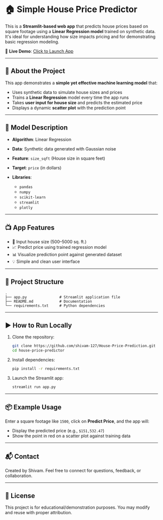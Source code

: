 # 🏠 Simple House Price Predictor

This is a **Streamlit-based web app** that predicts house prices based on square footage using a **Linear Regression model** trained on synthetic data. It's ideal for understanding how size impacts pricing and for demonstrating basic regression modeling.

🔗 **Live Demo**: [Click to Launch App](https://house-price-prediction-model-project.streamlit.app/)

---

## 📌 About the Project

This app demonstrates a **simple yet effective machine learning model** that:

* Uses synthetic data to simulate house sizes and prices
* Trains a **Linear Regression** model every time the app runs
* Takes **user input for house size** and predicts the estimated price
* Displays a dynamic **scatter plot** with the prediction point

---

## 🧠 Model Description

* **Algorithm**: Linear Regression
* **Data**: Synthetic data generated with Gaussian noise
* **Feature**: `size_sqft` (House size in square feet)
* **Target**: `price` (in dollars)
* **Libraries**:

  * `pandas`
  * `numpy`
  * `scikit-learn`
  * `streamlit`
  * `plotly`

---

## 📺 App Features

* 📏 Input house size (500–5000 sq. ft.)
* 📈 Predict price using trained regression model
* 📊 Visualize prediction point against generated dataset
* 💡 Simple and clean user interface

---

## 📂 Project Structure

```
.
├── app.py               # Streamlit application file
├── README.md            # Documentation
└── requirements.txt     # Python dependencies
```

---

## ▶️ How to Run Locally

1. Clone the repository:

   ```bash
   git clone https://github.com/shivam-127/House-Price-Prediction.git
   cd house-price-predictor
   ```

2. Install dependencies:

   ```bash
   pip install -r requirements.txt
   ```

3. Launch the Streamlit app:

   ```bash
   streamlit run app.py
   ```

---

## 📦 Example Usage

Enter a square footage like `1500`, click on **Predict Price**, and the app will:

* Display the predicted price (e.g., `$151,532.47`)
* Show the point in red on a scatter plot against training data

---

## 📬 Contact

Created by Shivam. Feel free to connect for questions, feedback, or collaboration.

---

## 📝 License

This project is for educational/demonstration purposes. You may modify and reuse with proper attribution.
